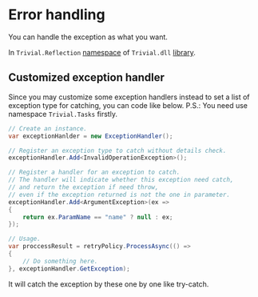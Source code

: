 # Error handling

You can handle the exception as what you want.

In `Trivial.Reflection` [namespace](./) of `Trivial.dll` [library](../).

## Customized exception handler

Since you may customize some exception handlers instead to set a list of exception type for catching, you can code like below. P.S.: You need use namespace `Trivial.Tasks` firstly.

```csharp
// Create an instance.
var exceptionHanlder = new ExceptionHandler();

// Register an exception type to catch without details check.
exceptionHandler.Add<InvalidOperationException>();

// Register a handler for an exception to catch.
// The handler will indicate whether this exception need catch,
// and return the exception if need throw,
// even if the exception returned is not the one in parameter.
exceptionHandler.Add<ArgumentException>(ex =>
{
    return ex.ParamName == "name" ? null : ex;
});

// Usage.
var proccessResult = retryPolicy.ProcessAsync(() =>
{
    // Do something here.
}, exceptionHandler.GetException);
```

It will catch the exception by these one by one like try-catch.
